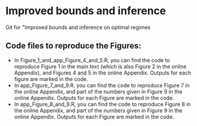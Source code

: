 # Improved bounds and inference
 Git for "Improved bounds and inference on optimal regimes

## Code files to reproduce the Figures:
- In Figure_1_and_app_Figure_4_and_5.R, you can find the code to reproduce Figure 1 in the main text (which is also Figure 2 in the online Appendix), and Figures 4 and 5 in the online Appendix. Outputs for each figure are marked in the code.
- In app_Figure_7_and_9.R, you can find the code to reproduce Figure 7 in the online Appendix, and part of the numbers given in Figure 9 in the online Appendix. Outputs for each Figure are marked in the code.
- In app_Figure_8_and_9.R, you can find the code to reproduce Figure 8 in the online Appendix, and part of the numbers given in Figure 9 in the online Appendix. Outputs for each Figure are marked in the code.
